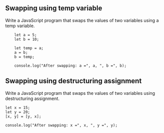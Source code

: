 ## Swapping using temp variable

Write a JavaScript program that swaps the values of two variables using a temp variable.

        let a = 5;
        let b = 10;

        let temp = a;
        a = b;
        b = temp;

        console.log("After swapping: a =", a, ", b =", b);

## Swapping using destructuring assignment

Write a JavaScript program that swaps the values of two variables using destructuring assignment.

    let x = 15;
    let y = 20;
    [x, y] = [y, x];

    console.log("After swapping: x =", x, ", y =", y);
